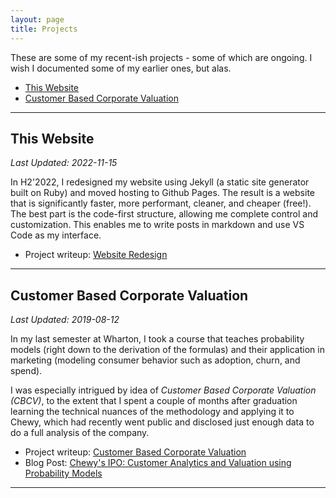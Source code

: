 ```yaml
---
layout: page
title: Projects
---
```


These are some of my recent-ish projects - some of which are ongoing. I wish I documented some of my earlier ones, but alas.

- [This Website](#this-website)
- [Customer Based Corporate Valuation](#customer-based-corporate-valuation)

<hr class="project-seperator">


## This Website
<p class="project-last-updated"><i>Last Updated: 2022-11-15</i></p>

In H2'2022, I redesigned my website using Jekyll (a static site generator built on Ruby) and moved hosting to Github Pages. The result is a website that is significantly faster, more performant, cleaner, and cheaper (free!). The best part is the code-first structure, allowing me complete control and customization. This enables me to write posts in markdown and use VS Code as my interface.

- Project writeup: [Website Redesign](/projects/website-redesign)

<hr class="project-seperator">


## Customer Based Corporate Valuation
<p class="project-last-updated"><i>Last Updated: 2019-08-12</i></p>

In my last semester at Wharton, I took a course that teaches probability models (right down to the derivation of the formulas) and their application in marketing (modeling consumer behavior such as adoption, churn, and spend).

I was especially intrigued by idea of *Customer Based Corporate Valuation (CBCV)*, to the extent that I spent a couple of months after graduation learning the technical nuances of the methodology and applying it to Chewy, which had recently went public and disclosed just enough data to do a full analysis of the company.

- Project writeup: [Customer Based Corporate Valuation](/projects/cbcv)
- Blog Post: [Chewy's IPO: Customer Analytics and Valuation using Probability Models](https://steveripplinger.com/2019/08/12/chewys-ipo/)

<hr class="project-seperator">

